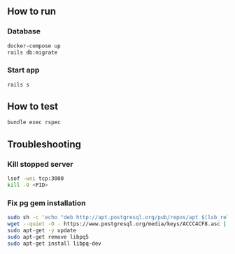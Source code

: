 ## How to run

### Database
```bash
docker-compose up
rails db:migrate
```

### Start app

```bash
rails s
```


## How to test

```bash
bundle exec rspec
```

## Troubleshooting

### Kill stopped server

```bash
lsof -wni tcp:3000
kill -9 <PID>
```

### Fix pg gem installation

```bash
sudo sh -c 'echo "deb http://apt.postgresql.org/pub/repos/apt $(lsb_release -cs)-pgdg main" > /etc/apt/sources.list.d/pgdg.list'
wget --quiet -O - https://www.postgresql.org/media/keys/ACCC4CF8.asc | sudo apt-key add -
sudo apt-get -y update
sudo apt-get remove libpq5
sudo apt-get install libpq-dev
```